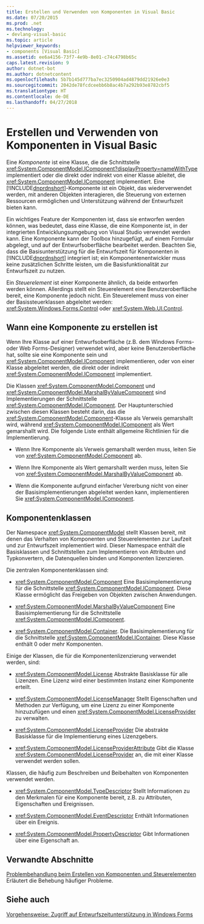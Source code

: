 ```yaml
---
title: Erstellen und Verwenden von Komponenten in Visual Basic
ms.date: 07/20/2015
ms.prod: .net
ms.technology:
- devlang-visual-basic
ms.topic: article
helpviewer_keywords:
- components [Visual Basic]
ms.assetid: ee6a4156-73f7-4e9b-8e01-c74c4798b65c
caps.latest.revision: 9
author: dotnet-bot
ms.author: dotnetcontent
ms.openlocfilehash: 5b7b145d777ba7ec3250904ad4879dd21926e0e3
ms.sourcegitcommit: 2042de78fcdceebb6b8ac4b7a292b93e8782cbf5
ms.translationtype: HT
ms.contentlocale: de-DE
ms.lasthandoff: 04/27/2018
---
```

# <a name="creating-and-using-components-in-visual-basic"></a>Erstellen und Verwenden von Komponenten in Visual Basic
Eine *Komponente* ist eine Klasse, die die Schnittstelle <xref:System.ComponentModel.IComponent?displayProperty=nameWithType> implementiert oder die direkt oder indirekt von einer Klasse ableitet, die <xref:System.ComponentModel.IComponent> implementiert. Eine [!INCLUDE[dnprdnshort](~/includes/dnprdnshort-md.md)]-Komponente ist ein Objekt, das wiederverwendet werden, mit anderen Objekten interagieren, die Steuerung von externen Ressourcen ermöglichen und Unterstützung während der Entwurfszeit bieten kann.  
  
 Ein wichtiges Feature der Komponenten ist, dass sie entworfen werden können, was bedeutet, dass eine Klasse, die eine Komponente ist, in der integrierten Entwicklungsumgebung von Visual Studio verwendet werden kann. Eine Komponente kann der Toolbox hinzugefügt, auf einem Formular abgelegt, und auf der Entwurfsoberfläche bearbeitet werden. Beachten Sie, dass die Basisunterstützung für die Entwurfszeit für Komponenten in [!INCLUDE[dnprdnshort](~/includes/dnprdnshort-md.md)] integriert ist; ein Komponentenentwickler muss keine zusätzlichen Schritte leisten, um die Basisfunktionalität zur Entwurfszeit zu nutzen.  
  
 Ein *Steuerelement* ist einer Komponente ähnlich, da beide entworfen werden können. Allerdings stellt ein Steuerelement eine Benutzeroberfläche bereit, eine Komponente jedoch nicht. Ein Steuerelement muss von einer der Basissteuerklassen abgeleitet werden: <xref:System.Windows.Forms.Control> oder <xref:System.Web.UI.Control>.  
  
## <a name="when-to-create-a-component"></a>Wann eine Komponente zu erstellen ist  
 Wenn Ihre Klasse auf einer Entwurfsoberfläche (z.B. dem Windows Forms- oder Web Forms-Designer) verwendet wird, aber keine Benutzeroberfläche hat, sollte sie eine Komponente sein und <xref:System.ComponentModel.IComponent> implementieren, oder von einer Klasse abgeleitet werden, die direkt oder indirekt <xref:System.ComponentModel.IComponent> implementiert.  
  
 Die Klassen <xref:System.ComponentModel.Component> und <xref:System.ComponentModel.MarshalByValueComponent> sind Implementierungen der Schnittstelle <xref:System.ComponentModel.IComponent>. Der Hauptunterschied zwischen diesen Klassen besteht darin, das die <xref:System.ComponentModel.Component>-Klasse als Verweis gemarshallt wird, während <xref:System.ComponentModel.IComponent> als Wert gemarshallt wird. Die folgende Liste enthält allgemeine Richtlinien für die Implementierung.  
  
-   Wenn Ihre Komponente als Verweis gemarshallt werden muss, leiten Sie von <xref:System.ComponentModel.Component> ab.  
  
-   Wenn Ihre Komponente als Wert gemarshallt werden muss, leiten Sie von <xref:System.ComponentModel.MarshalByValueComponent> ab.  
  
-   Wenn die Komponente aufgrund einfacher Vererbung nicht von einer der Basisimplementierungen abgeleitet werden kann, implementieren Sie <xref:System.ComponentModel.IComponent>.  
  
## <a name="component-classes"></a>Komponentenklassen  
 Der Namespace <xref:System.ComponentModel> stellt Klassen bereit, mit denen das Verhalten von Komponenten und Steuerelementen zur Laufzeit und zur Entwurfszeit implementiert wird. Dieser Namespace enthält die Basisklassen und Schnittstellen zum Implementieren von Attributen und Typkonvertern, die Datenquellen binden und Komponenten lizenzieren.  
  
 Die zentralen Komponentenklassen sind:  
  
-   <xref:System.ComponentModel.Component> Eine Basisimplementierung für die Schnittstelle <xref:System.ComponentModel.IComponent>. Diese Klasse ermöglicht das Freigeben von Objekten zwischen Anwendungen.  
  
-   <xref:System.ComponentModel.MarshalByValueComponent> Eine Basisimplementierung für die Schnittstelle <xref:System.ComponentModel.IComponent>.  
  
-   <xref:System.ComponentModel.Container>. Die Basisimplementierung für die Schnittstelle <xref:System.ComponentModel.IContainer>. Diese Klasse enthält 0 oder mehr Komponenten.  
  
 Einige der Klassen, die für die Komponentenlizenzierung verwendet werden, sind:  
  
-   <xref:System.ComponentModel.License> Abstrakte Basisklasse für alle Lizenzen. Eine Lizenz wird einer bestimmten Instanz einer Komponente erteilt.  
  
-   <xref:System.ComponentModel.LicenseManager> Stellt Eigenschaften und Methoden zur Verfügung, um eine Lizenz zu einer Komponente hinzuzufügen und einen <xref:System.ComponentModel.LicenseProvider> zu verwalten.  
  
-   <xref:System.ComponentModel.LicenseProvider> Die abstrakte Basisklasse für die Implementierung eines Lizenzgebers.  
  
-   <xref:System.ComponentModel.LicenseProviderAttribute> Gibt die Klasse <xref:System.ComponentModel.LicenseProvider> an, die mit einer Klasse verwendet werden sollen.  
  
 Klassen, die häufig zum Beschreiben und Beibehalten von Komponenten verwendet werden.  
  
-   <xref:System.ComponentModel.TypeDescriptor> Stellt Informationen zu den Merkmalen für eine Komponente bereit, z.B. zu Attributen, Eigenschaften und Ereignissen.  
  
-   <xref:System.ComponentModel.EventDescriptor> Enthält Informationen über ein Ereignis.  
  
-   <xref:System.ComponentModel.PropertyDescriptor> Gibt Informationen über eine Eigenschaft an.  
  
## <a name="related-sections"></a>Verwandte Abschnitte  
 [Problembehandlung beim Erstellen von Komponenten und Steuerelementen](../../framework/winforms/controls/troubleshooting-control-and-component-authoring.md)  
 Erläutert die Behebung häufiger Probleme.  
  
## <a name="see-also"></a>Siehe auch  
 [Vorgehensweise: Zugriff auf Entwurfszeitunterstützung in Windows Forms](../../framework/winforms/controls/developing-windows-forms-controls-at-design-time.md)  
 
